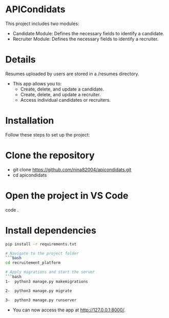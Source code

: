 # APICondidats
This project includes two modules:

* Candidate Module: Defines the necessary fields to identify a candidate.
* Recruiter Module: Defines the necessary fields to identify a recruiter.
# Details
Resumes uploaded by users are stored in a /resumes directory.
* This app allows you to:
     * Create, delete, and update a candidate.
     * Create, delete, and update a recruiter.
     * Access individual candidates or recruiters.
  
# Installation
Follow these steps to set up the project:

# Clone the repository

- git clone https://github.com/nina82004/apicondidats.git
- cd apicondidats

# Open the project in VS Code

  code .

# Install dependencies
```bash
pip install -r requirements.txt

# Navigate to the project folder
```bash
cd recruitement_platform

# Apply migrations and start the server
```bash
1-  python3 manage.py makemigrations

2-  python3 manage.py migrate

3-  python3 manage.py runserver

```
* You can now access the app at http://127.0.0.1:8000/.


